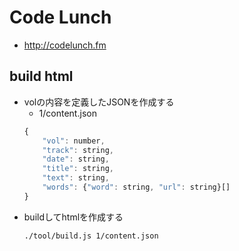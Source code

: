 # Code Lunch
- http://codelunch.fm

## build html
- volの内容を定義したJSONを作成する
    - 1/content.json
    ```javascript
    {
        "vol": number,
        "track": string,
        "date": string,
        "title": string,
        "text": string,
        "words": {"word": string, "url": string}[]
    }
    ```
- buildしてhtmlを作成する
    ```sh
    ./tool/build.js 1/content.json
    ```

